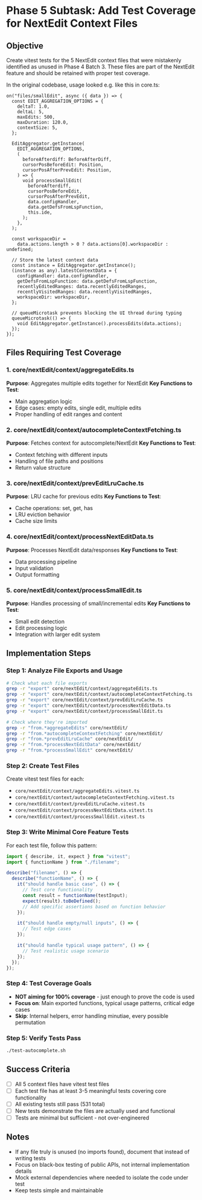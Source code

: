 # Phase 5 Subtask: Add Test Coverage for NextEdit Context Files

## Objective

Create vitest tests for the 5 NextEdit context files that were mistakenly identified as unused in Phase 4 Batch 3. These files are part of the NextEdit feature and should be retained with proper test coverage.

In the original codebase, usage looked e.g. like this in core.ts:

    on("files/smallEdit", async ({ data }) => {
      const EDIT_AGGREGATION_OPTIONS = {
        deltaT: 1.0,
        deltaL: 5,
        maxEdits: 500,
        maxDuration: 120.0,
        contextSize: 5,
      };

      EditAggregator.getInstance(
        EDIT_AGGREGATION_OPTIONS,
        (
          beforeAfterdiff: BeforeAfterDiff,
          cursorPosBeforeEdit: Position,
          cursorPosAfterPrevEdit: Position,
        ) => {
          void processSmallEdit(
            beforeAfterdiff,
            cursorPosBeforeEdit,
            cursorPosAfterPrevEdit,
            data.configHandler,
            data.getDefsFromLspFunction,
            this.ide,
          );
        },
      );

      const workspaceDir =
        data.actions.length > 0 ? data.actions[0].workspaceDir : undefined;

      // Store the latest context data
      const instance = EditAggregator.getInstance();
      (instance as any).latestContextData = {
        configHandler: data.configHandler,
        getDefsFromLspFunction: data.getDefsFromLspFunction,
        recentlyEditedRanges: data.recentlyEditedRanges,
        recentlyVisitedRanges: data.recentlyVisitedRanges,
        workspaceDir: workspaceDir,
      };

      // queueMicrotask prevents blocking the UI thread during typing
      queueMicrotask(() => {
        void EditAggregator.getInstance().processEdits(data.actions);
      });
    });

## Files Requiring Test Coverage

### 1. core/nextEdit/context/aggregateEdits.ts

**Purpose**: Aggregates multiple edits together for NextEdit
**Key Functions to Test**:

- Main aggregation logic
- Edge cases: empty edits, single edit, multiple edits
- Proper handling of edit ranges and content

### 2. core/nextEdit/context/autocompleteContextFetching.ts

**Purpose**: Fetches context for autocomplete/NextEdit
**Key Functions to Test**:

- Context fetching with different inputs
- Handling of file paths and positions
- Return value structure

### 3. core/nextEdit/context/prevEditLruCache.ts

**Purpose**: LRU cache for previous edits
**Key Functions to Test**:

- Cache operations: set, get, has
- LRU eviction behavior
- Cache size limits

### 4. core/nextEdit/context/processNextEditData.ts

**Purpose**: Processes NextEdit data/responses
**Key Functions to Test**:

- Data processing pipeline
- Input validation
- Output formatting

### 5. core/nextEdit/context/processSmallEdit.ts

**Purpose**: Handles processing of small/incremental edits
**Key Functions to Test**:

- Small edit detection
- Edit processing logic
- Integration with larger edit system

## Implementation Steps

### Step 1: Analyze File Exports and Usage

```bash
# Check what each file exports
grep -r "export" core/nextEdit/context/aggregateEdits.ts
grep -r "export" core/nextEdit/context/autocompleteContextFetching.ts
grep -r "export" core/nextEdit/context/prevEditLruCache.ts
grep -r "export" core/nextEdit/context/processNextEditData.ts
grep -r "export" core/nextEdit/context/processSmallEdit.ts

# Check where they're imported
grep -r "from.*aggregateEdits" core/nextEdit/
grep -r "from.*autocompleteContextFetching" core/nextEdit/
grep -r "from.*prevEditLruCache" core/nextEdit/
grep -r "from.*processNextEditData" core/nextEdit/
grep -r "from.*processSmallEdit" core/nextEdit/
```

### Step 2: Create Test Files

Create vitest test files for each:

- `core/nextEdit/context/aggregateEdits.vitest.ts`
- `core/nextEdit/context/autocompleteContextFetching.vitest.ts`
- `core/nextEdit/context/prevEditLruCache.vitest.ts`
- `core/nextEdit/context/processNextEditData.vitest.ts`
- `core/nextEdit/context/processSmallEdit.vitest.ts`

### Step 3: Write Minimal Core Feature Tests

For each test file, follow this pattern:

```typescript
import { describe, it, expect } from "vitest";
import { functionName } from "./filename";

describe("filename", () => {
  describe("functionName", () => {
    it("should handle basic case", () => {
      // Test core functionality
      const result = functionName(testInput);
      expect(result).toBeDefined();
      // Add specific assertions based on function behavior
    });

    it("should handle empty/null inputs", () => {
      // Test edge cases
    });

    it("should handle typical usage pattern", () => {
      // Test realistic usage scenario
    });
  });
});
```

### Step 4: Test Coverage Goals

- **NOT aiming for 100% coverage** - just enough to prove the code is used
- **Focus on**: Main exported functions, typical usage patterns, critical edge cases
- **Skip**: Internal helpers, error handling minutiae, every possible permutation

### Step 5: Verify Tests Pass

```bash
./test-autocomplete.sh
```

## Success Criteria

- [ ] All 5 context files have vitest test files
- [ ] Each test file has at least 3-5 meaningful tests covering core functionality
- [ ] All existing tests still pass (531 total)
- [ ] New tests demonstrate the files are actually used and functional
- [ ] Tests are minimal but sufficient - not over-engineered

## Notes

- If any file truly is unused (no imports found), document that instead of writing tests
- Focus on black-box testing of public APIs, not internal implementation details
- Mock external dependencies where needed to isolate the code under test
- Keep tests simple and maintainable
